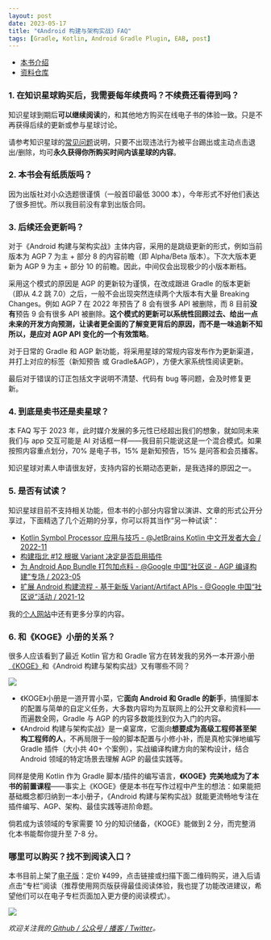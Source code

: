 ```yaml
---
layout: post
date: 2023-05-17
title: "《Android 构建与架构实战》FAQ"
tags: [Gradle, Kotlin, Android Gradle Plugin, EAB, post]
---
```


- [本书介绍](https://2bab.me/zh/blog/2023-05-14-extend-android-build-zh-unevils/)
- [资料仓库](https://github.com/2BAB/Extend-Android-Builds-zh)

### 1. 在知识星球购买后，我需要每年续费吗？不续费还看得到吗？

知识星球到期后**可以继续阅读**的，和其他地方购买在线电子书的体验一致。只是不再获得后续的更新或参与星球讨论。

请参考知识星球的[常见问题](https://help.zsxq.com/howto/faq/user#xing-qiu-dao-qi-hou-hai-neng-bu-neng-cha-kan-zhi-qian-de-nei-rong)说明，只要不出现违法行为被平台踢出或主动点击退出/删除，均可**永久获得你所购买时间内该星球的内容**。


### 2. 本书会有纸质版吗？

因为出版社对小众选题很谨慎（一般首印最低 3000 本），今年形式不好他们表达了很多担忧。所以我目前没有拿到出版合同。


### 3. 后续还会更新吗？

对于《Android 构建与架构实战》主体内容，采用的是跳级更新的形式，例如当前版本为 AGP 7 为主 + 部分 8 的内容前瞻（即 Alpha/Beta 版本）。下次大版本更新为 AGP 9 为主 + 部分 10 的前瞻。因此，中间仅会出现极少的小版本断档。

采用这个模式的原因是 AGP 的更新较为谨慎，在改成跟进 Gradle 的版本更新（即从 4.2 跳 7.0）之后，一般不会出现突然连续两个大版本有大量 Breaking Changes。例如 AGP 7 在 2022 年预告了 8 会有很多 API 被删除，而 8 目前**没有**预告 9 会有很多 API 被删除。**这个模式的更新可以系统性回顾过去、给出一点未来的开发方向预测，让读者更全面的了解变更背后的原因，而不是一味追新不知所以，是应对 AGP API 变化的一个有效策略**。

对于日常的 Gradle 和 AGP 新功能，将采用星球的常规内容发布作为更新渠道，并打上对应的标签（新知预告 或 Gradle&AGP），方便大家系统性阅读更新。

最后对于错误的订正包括文字说明不清楚、代码有 bug 等问题，会及时修复更新。


### 4. 到底是卖书还是卖星球？

本 FAQ 写于 2023 年，此时媒介发展的多元性已经超出我们的想象，就如同未来我们与 app 交互可能是 AI 对话框一样——我目前只能说这是一个混合模式。如果按照内容重点划分，70% 是电子书，15% 是新知预告，15% 是问答和会员播客。

知识星球对素人申请很友好，支持内容的长期动态更新，是我选择的原因之一。


### 5. 是否有试读？

知识星球目前不支持相关功能，但本书的小部分内容曾以演讲、文章的形式公开分享过，下面精选了几个近期的分享，你可以将其当作“另一种试读”：

- [Kotlin Symbol Processor 应用与技巧 - @JetBrains Kotlin 中文开发者大会 / 2022-11](https://www.bilibili.com/video/BV1n3411o7bM/?share_source=copy_web&vd_source=9d2424d15cc388ad6e0a79bae33ceb9f)
- [构建指北 #12 根据 Variant 决定是否启用插件](https://2bab.me/zh/blog/2021-12-21-enable-feature-by-variant/)
- [为 Android App Bundle 打包加点料 - @Google 中国“社区说 - AGP 编译构建”专场 / 2023-05](https://www.bilibili.com/video/BV1eM4y1i7xP)
- [扩展 Android 构建流程 - 基于新版 Variant/Artifact APIs - @Google 中国“社区说”活动 / 2021-12](https://www.bilibili.com/video/BV1WP4y1G71h/?vd_source=7d02d0c6cd783fe64a99f3c7464fb242)

我的[个人网站](https://2bab.me/zh/)中还有更多分享的内容。


### 6. 和《KOGE》小册的关系？

很多人应该看到了最近 Kotlin 官方和 Gradle 官方在转发我的另外一本开源小册 [《KOGE》](https://2bab.me/zh/blog/2023-05-05-kotlin-for-gradle/)和《Android 构建与架构实战》又有哪些不同？

![](https://2bab-images.lastmayday.com/Screenshot%202023-05-15%20at%209.51.49%20AM.png?imageslim)

- 《KOGE》小册是一道开胃小菜，它**面向 Android 和 Gradle 的新手**，搞懂脚本的配置与简单的自定义任务，大多数内容均为互联网上的公开文章和资料——而遍数全网，Gradle 与 AGP 的内容多数能找到仅为入门的内容。
- 《Android 构建与架构实战》是一桌宴席，它面向**想要成为高级工程师甚至架构工程师的人**，不再局限于一般的脚本配置与小修小补，而是真枪实弹地编写 Gradle 插件（大小共 40+ 个案例），实战编译构建方向的架构设计，结合 Android 领域的特定场景去理解 AGP 的最佳实践等。

同样是使用 Kotlin 作为 Gradle 脚本/插件的编写语言，**《KOGE》完美地成为了本书的前置课程**——事实上《KOGE》便是本书在写作过程中产生的想法：如果能把基础概念都归纳到一本小册子，《Android 构建与架构实战》就能更流畅地专注在插件编写、AGP、架构、最佳实践等进阶命题。

倘若成为该领域的专家需要 10 分的知识储备，《KOGE》能做到 2 分，而完整消化本书能帮你提升至 7-8 分。

### 哪里可以购买？找不到阅读入口？

本书目前上架了[电子版](https://t.zsxq.com/0eF9jWLpY)：定价 ¥499，点击链接或扫描下面二维码购买，进入后请点击“专栏”阅读（推荐使用网页版获得最佳阅读体验，我也提了功能改进建议，希望他们可以在电子专栏页面加入更方便的阅读模式）。

![](https://2bab-images.lastmayday.com/51112188854524T3.JPG?imageslim)

*欢迎关注我的[ Github / 公众号 / 播客 / Twitter](/zh)。*


